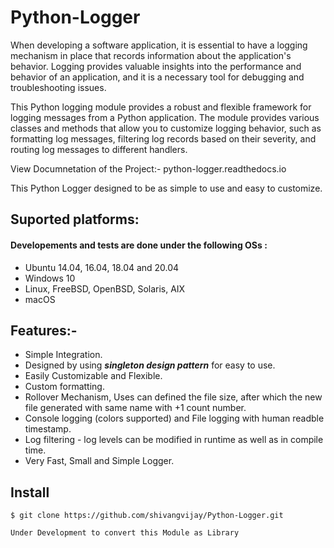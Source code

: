 # Python-Logger
When developing a software application, it is essential to have a logging mechanism in place that records information about the application's behavior. Logging provides valuable insights into the performance and behavior of an application, and it is a necessary tool for debugging and troubleshooting issues.

This Python logging module provides a robust and flexible framework for logging messages from a Python application. The module provides various classes and methods that allow you to customize logging behavior, such as formatting log messages, filtering log records based on their severity, and routing log messages to different handlers. 

View Documnetation of the Project:- python-logger.readthedocs.io

This Python Logger designed to be as simple to use and easy to customize.

## Suported platforms:
#### Developements and tests are done under the following OSs :
- Ubuntu 14.04, 16.04, 18.04 and 20.04
- Windows 10
- Linux, FreeBSD, OpenBSD, Solaris, AIX
- macOS 

## Features:- 
- Simple Integration.
- Designed by using ***singleton design pattern*** for easy to use.
- Easily Customizable and Flexible. 
- Custom formatting.  
- Rollover Mechanism, Uses can defined the file size, after which the new file generated with same name with +1 count number.
- Console logging (colors supported) and File logging with human readble timestamp.
- Log filtering - log levels can be modified in runtime as well as in compile time.
- Very Fast, Small and Simple Logger.


## Install

``$ git clone https://github.com/shivangvijay/Python-Logger.git `` <br />


```{warning}
Under Development to convert this Module as Library
```







